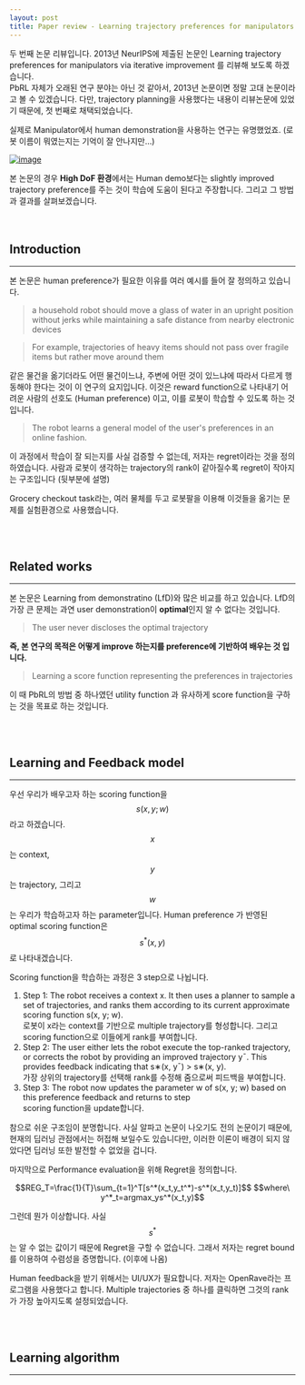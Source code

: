 ```yaml
---
layout: post
title: Paper review - Learning trajectory preferences for manipulators via iterative improvement
---
```


두 번째 논문 리뷰입니다. 2013년 NeurIPS에 제출된 논문인 Learning trajectory preferences for manipulators via iterative improvement 를 리뷰해 보도록 하겠습니다.  
PbRL 자체가 오래된 연구 분야는 아닌 것 같아서, 2013년 논문이면 정말 고대 논문이라고 볼 수 있겠습니다. 다만, trajectory planning을 사용했다는 내용이 리뷰논문에 있었기 때문에, 첫 번째로 채택되었습니다.  

실제로 Manipulator에서 human demonstration을 사용하는 연구는 유명했었죠. (로봇 이름이 뭐였는지는 기억이 잘 안나지만...)

[![image](https://user-images.githubusercontent.com/57203764/148876845-b50a671f-558f-42cb-8691-8951700e2d8a.png)](https://www.youtube.com/watch?v=M413lLWvrbI)

본 논문의 경우 **High DoF 환경**에서는 Human demo보다는 slightly improved trajectory preference를 주는 것이 학습에 도움이 된다고 주장합니다. 그리고 그 방법과 결과를 살펴보겠습니다.  
<br/><br/>

## Introduction
---
본 논문은 human preference가 필요한 이유를 여러 예시를 들어 잘 정의하고 있습니다.
> a household robot should move a glass of water in an upright position without jerks while maintaining a safe distance from nearby electronic devices  

> For example, trajectories of heavy items should not pass over fragile items but rather move around them  

같은 물건을 옮기더라도 어떤 물건이느냐, 주변에 어떤 것이 있느냐에 따라서 다르게 행동해야 한다는 것이 이 연구의 요지입니다. 이것은 reward function으로 나타내기 어려운 사람의 선호도 (Human preference) 이고, 이를 로봇이 학습할 수 있도록 하는 것입니다.  
> The robot learns a general model of the user's preferences in an online fashion.

이 과정에서 학습이 잘 되는지를 사실 검증할 수 없는데, 저자는 regret이라는 것을 정의하였습니다. 사람과 로봇이 생각하는 trajectory의 rank이 같아질수록 regret이 작아지는 구조입니다 (뒷부분에 설명)  

Grocery checkout task라는, 여러 물체를 두고 로봇팔을 이용해 이것들을 옮기는 문제를 실험환경으로 사용했습니다.  

<br/><br/>

## Related works
---
본 논문은 Learning from demonstratino (LfD)와 많은 비교를 하고 있습니다. LfD의 가장 큰 문제는 과연 user demonstration이 **optimal**인지 알 수 없다는 것입니다. 
> The user never discloses the optimal trajectory

**즉, 본 연구의 목적은 어떻게 improve 하는지를 preference에 기반하여 배우는 것 입니다.**  
> Learning a score function representing the preferences in trajectories

이 때 PbRL의 방법 중 하나였던 utility function 과 유사하게 score function을 구하는 것을 목표로 하는 것입니다.  

<br/><br/>

## Learning and Feedback model
---
우선 우리가 배우고자 하는 scoring function을 $$s(x,y;w)$$라고 하겠습니다. $$x$$는 context, $$y$$는 trajectory, 그리고 $$w$$는 우리가 학습하고자 하는 parameter입니다. Human preference 가 반영된 optimal scoring function은 $$s^*(x,y)$$로 나타내겠습니다.

Scoring function을 학습하는 과정은 3 step으로 나뉩니다.

1. Step 1: The robot receives a context x. It then uses a planner to sample a set of trajectories, and ranks them according to its current approximate scoring function s(x, y; w).   
   로봇이 x라는 context를 기반으로 multiple trajectory를 형성합니다. 그리고 scoring function으로 이들에게 rank를 부여합니다.
2. Step 2: The user either lets the robot execute the top-ranked trajectory, or corrects the robot by providing an improved trajectory y¯. This provides feedback indicating that s∗(x, y¯) > s∗(x, y).   
    가장 상위의 trajectory를 선택해 rank를 수정해 줌으로써 피드백을 부여합니다.
3. Step 3: The robot now updates the parameter w of s(x, y; w) based on this preference feedback and returns to step  
    scoring function을 update합니다.

참으로 쉬운 구조임이 분명합니다. 사실 알파고 논문이 나오기도 전의 논문이기 때문에, 현재의 딥러닝 관점에서는 허접해 보일수도 있습니다만, 이러한 이론이 배경이 되지 않았다면 딥러닝 또한 발전할 수 없었을 겁니다.  

마지막으로 Performance evaluation을 위해 Regret을 정의합니다.
<center>
$$REG_T=\frac{1}{T}\sum_{t=1}^T[s^*(x_t,y_t^*)-s^*(x_t,y_t)]$$
$$where\ y^*_t=argmax_ys^*(x_t,y)$$
</center>

그런데 뭔가 이상합니다. 사실 $$s^*$$는 알 수 없는 값이기 때문에 Regret을 구할 수 없습니다. 그래서 저자는 regret bound를 이용하여 수렴성을 증명합니다. (이후에 나옴)  

Human feedback을 받기 위해서는 UI/UX가 필요합니다. 저자는 OpenRave라는 프로그램을 사용했다고 합니다. Multiple trajectories 중 하나를 클릭하면 그것의 rank가 가장 높아지도록 설정되었습니다.  

<br/><br/>

## Learning algorithm
---
